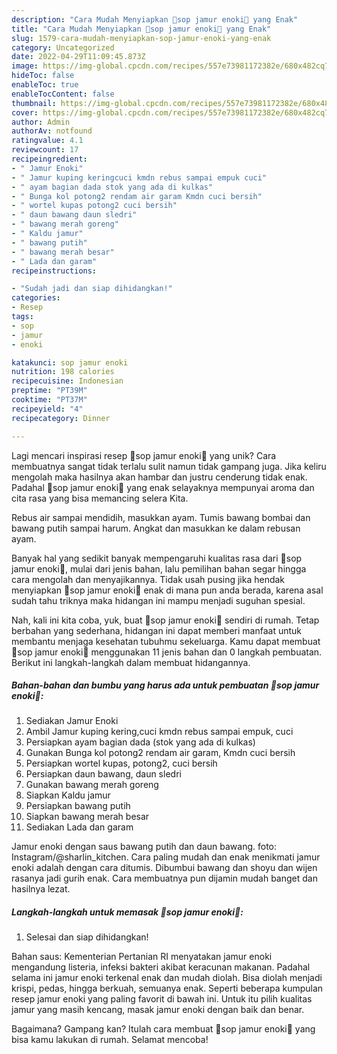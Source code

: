 ```yaml
---
description: "Cara Mudah Menyiapkan 🍄sop jamur enoki🍄 yang Enak"
title: "Cara Mudah Menyiapkan 🍄sop jamur enoki🍄 yang Enak"
slug: 1579-cara-mudah-menyiapkan-sop-jamur-enoki-yang-enak
category: Uncategorized
date: 2022-04-29T11:09:45.873Z
image: https://img-global.cpcdn.com/recipes/557e73981172382e/680x482cq70/sop-jamur-enoki-foto-resep-utama.jpg
hideToc: false
enableToc: true
enableTocContent: false
thumbnail: https://img-global.cpcdn.com/recipes/557e73981172382e/680x482cq70/sop-jamur-enoki-foto-resep-utama.jpg
cover: https://img-global.cpcdn.com/recipes/557e73981172382e/680x482cq70/sop-jamur-enoki-foto-resep-utama.jpg
author: Admin
authorAv: notfound
ratingvalue: 4.1
reviewcount: 17
recipeingredient:
- " Jamur Enoki"
- " Jamur kuping keringcuci kmdn rebus sampai empuk cuci"
- " ayam bagian dada stok yang ada di kulkas"
- " Bunga kol potong2 rendam air garam Kmdn cuci bersih"
- " wortel kupas potong2 cuci bersih"
- " daun bawang daun sledri"
- " bawang merah goreng"
- " Kaldu jamur"
- " bawang putih"
- " bawang merah besar"
- " Lada dan garam"
recipeinstructions:

- "Sudah jadi dan siap dihidangkan!"
categories:
- Resep
tags:
- sop
- jamur
- enoki

katakunci: sop jamur enoki 
nutrition: 198 calories
recipecuisine: Indonesian
preptime: "PT39M"
cooktime: "PT37M"
recipeyield: "4"
recipecategory: Dinner

---
```





Lagi mencari inspirasi resep 🍄sop jamur enoki🍄 yang unik? Cara membuatnya sangat tidak terlalu sulit namun tidak gampang juga. Jika keliru mengolah maka hasilnya akan hambar dan justru cenderung tidak enak. Padahal 🍄sop jamur enoki🍄 yang enak selayaknya mempunyai aroma dan cita rasa yang bisa memancing selera Kita.





Rebus air sampai mendidih, masukkan ayam. Tumis bawang bombai dan bawang putih sampai harum. Angkat dan masukkan ke dalam rebusan ayam.

Banyak hal yang sedikit banyak mempengaruhi kualitas rasa dari 🍄sop jamur enoki🍄, mulai dari jenis bahan, lalu pemilihan bahan segar hingga cara mengolah dan menyajikannya. Tidak usah pusing jika hendak menyiapkan 🍄sop jamur enoki🍄 enak di mana pun anda berada, karena asal sudah tahu triknya maka hidangan ini mampu menjadi suguhan spesial.






Nah, kali ini kita coba, yuk, buat 🍄sop jamur enoki🍄 sendiri di rumah. Tetap berbahan yang sederhana, hidangan ini dapat memberi manfaat untuk membantu menjaga kesehatan tubuhmu sekeluarga. Kamu dapat membuat 🍄sop jamur enoki🍄 menggunakan 11 jenis bahan dan 0 langkah pembuatan. Berikut ini langkah-langkah dalam membuat hidangannya.

<!--inarticleads1-->

##### Bahan-bahan dan bumbu yang harus ada untuk pembuatan 🍄sop jamur enoki🍄:

1. Sediakan  Jamur Enoki
1. Ambil  Jamur kuping kering,cuci kmdn rebus sampai empuk, cuci
1. Persiapkan  ayam bagian dada (stok yang ada di kulkas)
1. Gunakan  Bunga kol potong2 rendam air garam, Kmdn cuci bersih
1. Persiapkan  wortel kupas, potong2, cuci bersih
1. Persiapkan  daun bawang, daun sledri
1. Gunakan  bawang merah goreng
1. Siapkan  Kaldu jamur
1. Persiapkan  bawang putih
1. Siapkan  bawang merah besar
1. Sediakan  Lada dan garam


Jamur enoki dengan saus bawang putih dan daun bawang. foto: Instagram/@sharlin_kitchen. Cara paling mudah dan enak menikmati jamur enoki adalah dengan cara ditumis. Dibumbui bawang dan shoyu dan wijen rasanya jadi gurih enak. Cara membuatnya pun dijamin mudah banget dan hasilnya lezat. 

<!--inarticleads2-->

##### Langkah-langkah untuk memasak 🍄sop jamur enoki🍄:


1. Selesai dan siap dihidangkan!

Bahan saus: Kementerian Pertanian RI menyatakan jamur enoki mengandung listeria, infeksi bakteri akibat keracunan makanan. Padahal selama ini jamur enoki terkenal enak dan mudah diolah. Bisa diolah menjadi krispi, pedas, hingga berkuah, semuanya enak. Seperti beberapa kumpulan resep jamur enoki yang paling favorit di bawah ini. Untuk itu pilih kualitas jamur yang masih kencang, masak jamur enoki dengan baik dan benar. 

Bagaimana? Gampang kan? Itulah cara membuat 🍄sop jamur enoki🍄 yang bisa kamu lakukan di rumah. Selamat mencoba!

